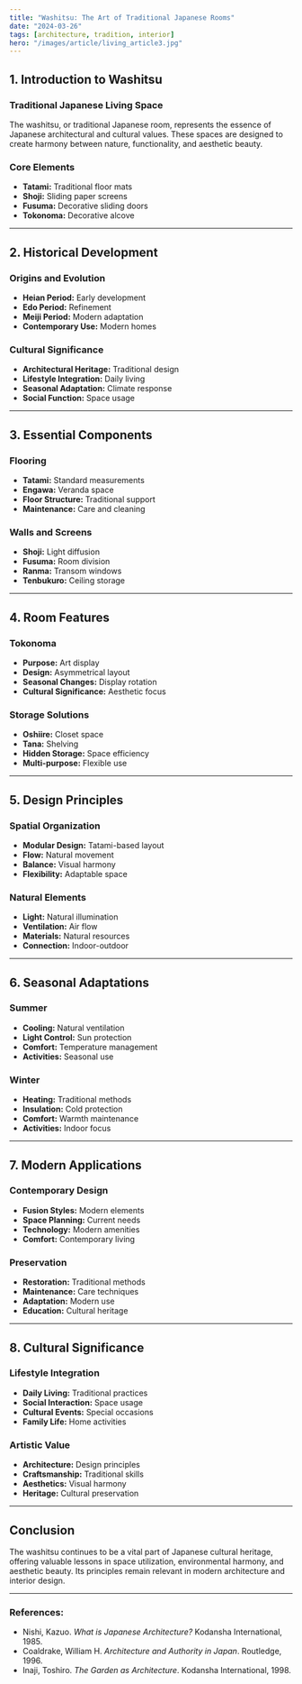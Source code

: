 ```yaml
---
title: "Washitsu: The Art of Traditional Japanese Rooms"
date: "2024-03-26"
tags: [architecture, tradition, interior]
hero: "/images/article/living_article3.jpg"
---
```


## 1. Introduction to Washitsu

### **Traditional Japanese Living Space**

The washitsu, or traditional Japanese room, represents the essence of Japanese architectural and cultural values. These spaces are designed to create harmony between nature, functionality, and aesthetic beauty.

### **Core Elements**

* **Tatami:** Traditional floor mats
* **Shoji:** Sliding paper screens
* **Fusuma:** Decorative sliding doors
* **Tokonoma:** Decorative alcove

---

## 2. Historical Development

### **Origins and Evolution**

* **Heian Period:** Early development
* **Edo Period:** Refinement
* **Meiji Period:** Modern adaptation
* **Contemporary Use:** Modern homes

### **Cultural Significance**

* **Architectural Heritage:** Traditional design
* **Lifestyle Integration:** Daily living
* **Seasonal Adaptation:** Climate response
* **Social Function:** Space usage

---

## 3. Essential Components

### **Flooring**

* **Tatami:** Standard measurements
* **Engawa:** Veranda space
* **Floor Structure:** Traditional support
* **Maintenance:** Care and cleaning

### **Walls and Screens**

* **Shoji:** Light diffusion
* **Fusuma:** Room division
* **Ranma:** Transom windows
* **Tenbukuro:** Ceiling storage

---

## 4. Room Features

### **Tokonoma**

* **Purpose:** Art display
* **Design:** Asymmetrical layout
* **Seasonal Changes:** Display rotation
* **Cultural Significance:** Aesthetic focus

### **Storage Solutions**

* **Oshiire:** Closet space
* **Tana:** Shelving
* **Hidden Storage:** Space efficiency
* **Multi-purpose:** Flexible use

---

## 5. Design Principles

### **Spatial Organization**

* **Modular Design:** Tatami-based layout
* **Flow:** Natural movement
* **Balance:** Visual harmony
* **Flexibility:** Adaptable space

### **Natural Elements**

* **Light:** Natural illumination
* **Ventilation:** Air flow
* **Materials:** Natural resources
* **Connection:** Indoor-outdoor

---

## 6. Seasonal Adaptations

### **Summer**

* **Cooling:** Natural ventilation
* **Light Control:** Sun protection
* **Comfort:** Temperature management
* **Activities:** Seasonal use

### **Winter**

* **Heating:** Traditional methods
* **Insulation:** Cold protection
* **Comfort:** Warmth maintenance
* **Activities:** Indoor focus

---

## 7. Modern Applications

### **Contemporary Design**

* **Fusion Styles:** Modern elements
* **Space Planning:** Current needs
* **Technology:** Modern amenities
* **Comfort:** Contemporary living

### **Preservation**

* **Restoration:** Traditional methods
* **Maintenance:** Care techniques
* **Adaptation:** Modern use
* **Education:** Cultural heritage

---

## 8. Cultural Significance

### **Lifestyle Integration**

* **Daily Living:** Traditional practices
* **Social Interaction:** Space usage
* **Cultural Events:** Special occasions
* **Family Life:** Home activities

### **Artistic Value**

* **Architecture:** Design principles
* **Craftsmanship:** Traditional skills
* **Aesthetics:** Visual harmony
* **Heritage:** Cultural preservation

---

## Conclusion

The washitsu continues to be a vital part of Japanese cultural heritage, offering valuable lessons in space utilization, environmental harmony, and aesthetic beauty. Its principles remain relevant in modern architecture and interior design.

---

### **References:**

* Nishi, Kazuo. *What is Japanese Architecture?* Kodansha International, 1985.
* Coaldrake, William H. *Architecture and Authority in Japan*. Routledge, 1996.
* Inaji, Toshiro. *The Garden as Architecture*. Kodansha International, 1998.
